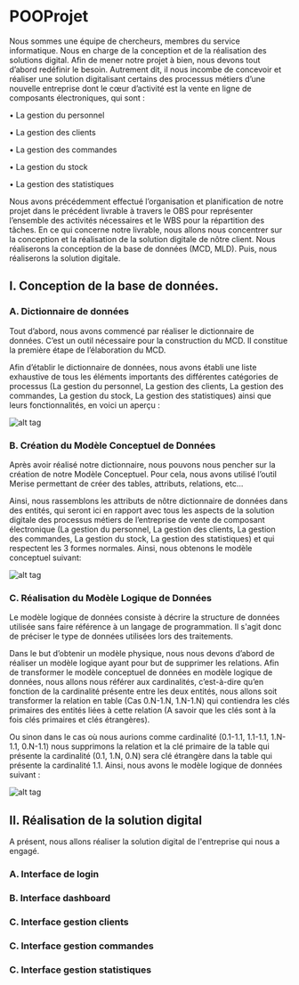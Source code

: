 # POOProjet
Nous sommes une équipe de chercheurs, membres du service informatique. Nous en charge de la conception et de la réalisation des solutions digital. Afin de mener notre projet à bien, nous devons tout d’abord redéfinir le besoin. Autrement dit, il nous incombe de concevoir et réaliser une solution digitalisant certains des processus métiers d’une nouvelle entreprise dont le cœur d’activité est la vente en ligne de composants électroniques, qui sont :

•	La gestion du personnel

•	La gestion des clients

•	La gestion des commandes

•	La gestion du stock

•	La gestion des statistiques

Nous avons précédemment effectué l’organisation et planification de notre projet dans le précédent livrable à travers le OBS pour représenter l’ensemble des activités nécessaires et le WBS pour la répartition des tâches. 
En ce qui concerne notre livrable, nous allons nous concentrer sur la conception et la réalisation de la solution digitale de nôtre client. Nous réaliserons la conception de la base de données (MCD, MLD). Puis, nous réaliserons la solution digitale.

## I. Conception de la base de données.

### A.	Dictionnaire de données

  Tout d’abord, nous avons commencé par réaliser le dictionnaire de données. C’est un outil nécessaire pour la construction du MCD. Il constitue la première étape de l’élaboration du MCD.

Afin d’établir le dictionnaire de données, nous avons établi une liste exhaustive de tous les éléments importants des différentes catégories de processus (La gestion du personnel, La gestion des clients, La gestion des commandes, La gestion du stock, La gestion des statistiques) ainsi que leurs fonctionnalités, en voici un aperçu :

![alt tag](https://zupimages.net/up/23/03/xgmt.png)

### B.	Création du Modèle Conceptuel de Données

  Après avoir réalisé notre dictionnaire, nous pouvons nous pencher sur la création de notre Modèle Conceptuel. Pour cela, nous avons utilisé l’outil Merise permettant de créer des tables, attributs, relations, etc… 

Ainsi, nous rassemblons les attributs de nôtre dictionnaire de données dans des entités, qui seront ici en rapport avec tous les aspects de la solution digitale des processus métiers de l’entreprise de vente de composant électronique (La gestion du personnel, La gestion des clients, La gestion des commandes, La gestion du stock, La gestion des statistiques) et qui respectent les 3 formes normales. Ainsi, nous obtenons le modèle conceptuel suivant:

![alt tag](https://zupimages.net/up/23/03/x3l9.png)

### C.	Réalisation du Modèle Logique de Données

  Le modèle logique de données consiste à décrire la structure de données utilisée sans faire référence à un langage de programmation. Il s'agit donc de préciser le type de données utilisées lors des traitements. 

Dans le but d’obtenir un modèle physique, nous nous devons d’abord de réaliser un modèle logique ayant pour but de supprimer les relations. 
Afin de transformer le modèle conceptuel de données en modèle logique de données, nous allons nous référer aux cardinalités, c’est-à-dire qu’en fonction de la cardinalité présente entre les deux entités, nous allons soit transformer la relation en table (Cas 0.N-1.N, 1.N-1.N) qui contiendra les clés primaires des entités liées à cette relation (A savoir que les clés sont à la fois clés primaires et clés étrangères). 

Ou sinon dans le cas où nous aurions comme cardinalité (0.1-1.1, 1.1-1.1, 1.N-1.1, 0.N-1.1) nous supprimons la relation et la clé primaire de la table qui présente la cardinalité (0.1, 1.N, 0.N) sera clé étrangère dans la table qui présente la cardinalité 1.1. Ainsi, nous avons le modèle logique de données suivant :

![alt tag](https://zupimages.net/up/23/03/mk1x.png)

## II. Réalisation de la solution digital

A présent, nous allons réaliser la solution digital de l'entreprise qui nous a engagé.

### A. Interface de login

### B. Interface dashboard
### C. Interface gestion clients
### C. Interface gestion commandes
### C. Interface gestion statistiques
